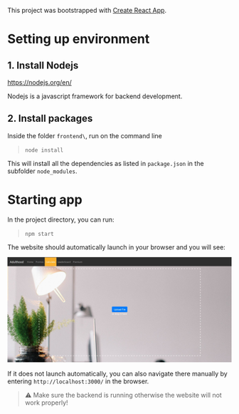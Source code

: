 This project was bootstrapped with [Create React App](https://github.com/facebook/create-react-app).

# Setting up environment

## 1. Install Nodejs

https://nodejs.org/en/

Nodejs is a javascript framework for backend development.

## 2. Install packages

Inside the folder `frontend\`, run on the command line

> `node install`

This will install all the dependencies as listed in `package.json` in the subfolder `node_modules`.

# Starting app

In the project directory, you can run:

> `npm start`

The website should automatically launch in your browser and you will see:

![homepage](demo.jpg)

If it does not launch automatically, you can also navigate there manually by entering `http://localhost:3000/` in the browser.

> :warning: Make sure the backend is running otherwise the website will not work properly!